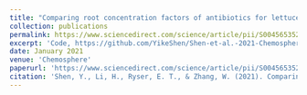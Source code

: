 ```yaml
---
title: "Comparing root concentration factors of antibiotics for lettuce (Lactuca sativa) measured in rhizosphere and bulk soils"
collection: publications
permalink: https://www.sciencedirect.com/science/article/pii/S0045653520318725
excerpt: 'Code, https://github.com/YikeShen/Shen-et-al.-2021-Chemosphere'
date: January 2021
venue: 'Chemosphere'
paperurl: 'https://www.sciencedirect.com/science/article/pii/S0045653520318725'
citation: 'Shen, Y., Li, H., Ryser, E. T., & Zhang, W. (2021). Comparing root concentration factors of antibiotics for lettuce (Lactuca sativa) measured in rhizosphere and bulk soils. Chemosphere, 262, 127677.'
---
```

